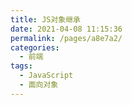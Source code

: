 ```yaml
---
title: JS对象继承
date: 2021-04-08 11:15:36
permalink: /pages/a8e7a2/
categories:
  - 前端
tags:
  - JavaScript
  - 面向对象
---
```

